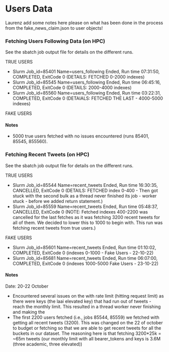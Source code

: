 # Users Data

Laurenz add some notes here please on what has been done in the process from the fake_news_claim.json to user objects!


### Fetching Users Following Data (on HPC)
See the sbatch job output file for details on the different runs.

TRUE USERS
- Slurm Job_id=85401 Name=users_following Ended, Run time 07:31:50, COMPLETED, ExitCode 0 (DETAILS: FETCHED 0-2000 indexes)
- Slurm Job_id=85545 Name=users_following Ended, Run time 06:45:16, COMPLETED, ExitCode 0 (DETAILS: 2000-4000 indexes)
- Slurm Job_id=85560 Name=users_following Ended, Run time 03:22:31, COMPLETED, ExitCode 0 (DETAIALS: FETCHED THE LAST - 4000-5000 indexes)

FAKE USERS


#### Notes
-  5000 true users fetched with no issues encountered (runs 85401, 85545, 855560).

### Fetching Recent Tweets (on HPC)
See the sbatch job output file for details on the different runs.

TRUE USERS
- Slurm Job_id=85544 Name=recent_tweets Ended, Run time 16:30:35, CANCELLED, ExitCode 0 (DETAILS: FETCHED index 0-400 - Then got stuck with the second bulk as a thread never finished its job - worker stuck - before we added return statement.)
- Slurm Job_id=85559 Name=recent_tweets Ended, Run time 05:48:37, CANCELLED, ExitCode 0 (NOTE: Fetched indexes 400-2200 was cancelled for the last fetches as it was fetching 3200 recent tweets for all of them. We decided to lower this to 1000 to begin with. This run was fetching recent tweets from true users.)

FAKE USERS
- Slurm Job_id=85601 Name=recent_tweets Ended, Run time 01:10:02, COMPLETED, ExitCode 0 (indexes 0-1000 - Fake Users - 22-10-22)
- Slurm Job_id=85681 Name=recent_tweets Ended, Run time 06:07:00, COMPLETED, ExitCode 0 (indexes 1000-5000 Fake Users - 23-10-22)


#### Notes
Date: 20-22 October
- Encountered several issues on the with rate limit (hitting request limit) as there were keys (the laai elevated key) that had run out of tweets - reach the monthly limit. This resulted in a thread worker never finishing and making the 
- The first 2200 users fetched (i.e., jobs 85544, 85559) we fetched with getting all recent tweets (3200). This was changed on the 22 of october to budget or fetching so that we are able to get recent tweets for all the buckets in our dataset. The reasoning here is that fetching 3200*25k = ~65m tweets (our monthly limit with all bearer_tokens and keys is 3.6M (three academic, three elevated))

